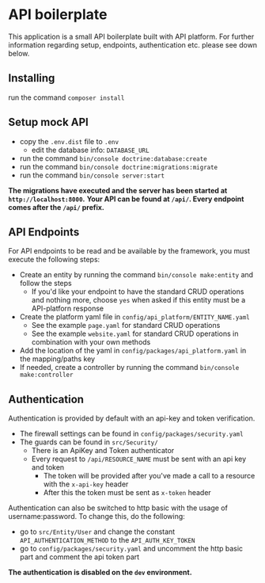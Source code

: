 # API boilerplate

This application is a small API boilerplate built with API platform. For further
information regarding setup, endpoints, authentication etc. please see down below.

## Installing
run the command `composer install`

## Setup mock API
- copy the `.env.dist` file to `.env`
    - edit the database info: `DATABASE_URL`
- run the command `bin/console doctrine:database:create`
- run the command `bin/console doctrine:migrations:migrate`
- run the command `bin/console server:start`

**The migrations have executed and the server has been started at `http://localhost:8000`.**
**Your API can be found at `/api/`. Every endpoint comes after the `/api/` prefix.**

## API Endpoints
For API endpoints to be read and be available by the framework, you must execute the following steps:
- Create an entity by running the command `bin/console make:entity` and follow the steps
    - If you'd like your endpoint to have the standard CRUD operations and nothing more, choose `yes` when asked if this entity must be a API-platforn response
- Create the platform yaml file in `config/api_platform/ENTITY_NAME.yaml`
    - See the example `page.yaml` for standard CRUD operations
    - See the example `website.yaml` for standard CRUD operations in combination with your own methods
- Add the location of the yaml in `config/packages/api_platform.yaml` in the mapping/paths key 
- If needed, create a controller by running the command `bin/console make:controller`

## Authentication
Authentication is provided by default with an api-key and token verification.
- The firewall settings can be found in `config/packages/security.yaml`
- The guards can be found in `src/Security/`
  - There is an ApiKey and Token authenticator
  - Every request to `/api/RESOURCE_NAME` must be sent with an api key and token
    - The token will be provided after you've made a call to a resource with the `x-api-key` header
    - After this the token must be sent as `x-token` header

Authentication can also be switched to http basic with the usage of username:password.
To change this, do the following:
- go to `src/Entity/User` and change the constant `API_AUTHENTICATION_METHOD` to the `API_AUTH_KEY_TOKEN`
- go to `config/packages/security.yaml` and uncomment the http basic part and comment the api token part
 
**The authentication is disabled on the `dev` environment.**

